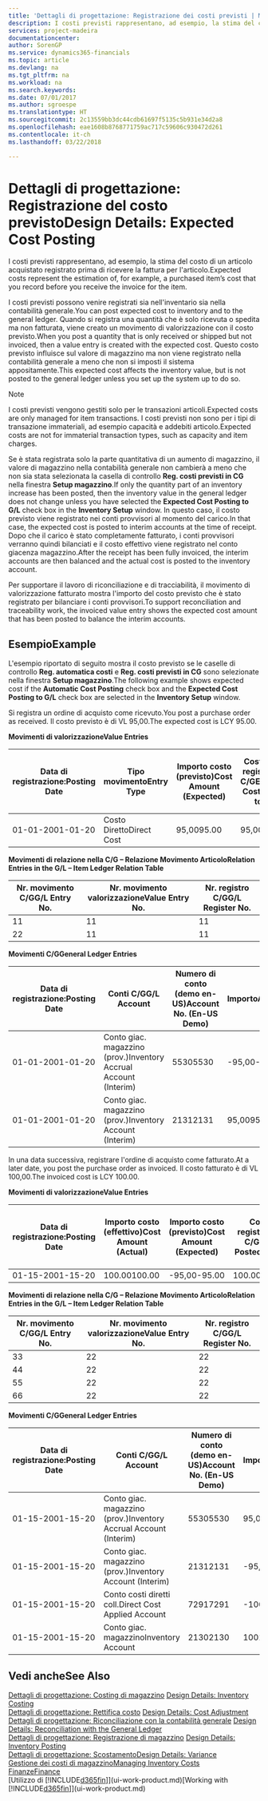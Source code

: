 ```yaml
---
title: 'Dettagli di progettazione: Registrazione dei costi previsti | Microsoft Docs'
description: I costi previsti rappresentano, ad esempio, la stima del costo di un articolo acquistato registrato prima di ricevere la fattura per l'articolo.
services: project-madeira
documentationcenter: 
author: SorenGP
ms.service: dynamics365-financials
ms.topic: article
ms.devlang: na
ms.tgt_pltfrm: na
ms.workload: na
ms.search.keywords: 
ms.date: 07/01/2017
ms.author: sgroespe
ms.translationtype: HT
ms.sourcegitcommit: 2c13559bb3dc44cdb61697f5135c5b931e34d2a8
ms.openlocfilehash: eae1608b8768771759ac717c59606c930472d261
ms.contentlocale: it-ch
ms.lasthandoff: 03/22/2018

---
```

# <a name="design-details-expected-cost-posting"></a><span data-ttu-id="1403c-103">Dettagli di progettazione: Registrazione del costo previsto</span><span class="sxs-lookup"><span data-stu-id="1403c-103">Design Details: Expected Cost Posting</span></span>
<span data-ttu-id="1403c-104">I costi previsti rappresentano, ad esempio, la stima del costo di un articolo acquistato registrato prima di ricevere la fattura per l'articolo.</span><span class="sxs-lookup"><span data-stu-id="1403c-104">Expected costs represent the estimation of, for example, a purchased item’s cost that you record before you receive the invoice for the item.</span></span>  

 <span data-ttu-id="1403c-105">I costi previsti possono venire registrati sia nell'inventario sia nella contabilità generale.</span><span class="sxs-lookup"><span data-stu-id="1403c-105">You can post expected cost to inventory and to the general ledger.</span></span> <span data-ttu-id="1403c-106">Quando si registra una quantità che è solo ricevuta o spedita ma non fatturata, viene creato un movimento di valorizzazione con il costo previsto.</span><span class="sxs-lookup"><span data-stu-id="1403c-106">When you post a quantity that is only received or shipped but not invoiced, then a value entry is created with the expected cost.</span></span> <span data-ttu-id="1403c-107">Questo costo previsto influisce sul valore di magazzino ma non viene registrato nella contabilità generale a meno che non si imposti il sistema appositamente.</span><span class="sxs-lookup"><span data-stu-id="1403c-107">This expected cost affects the inventory value, but is not posted to the general ledger unless you set up the system up to do so.</span></span>  

> [!NOTE]  
>  <span data-ttu-id="1403c-108">I costi previsti vengono gestiti solo per le transazioni articoli.</span><span class="sxs-lookup"><span data-stu-id="1403c-108">Expected costs are only managed for item transactions.</span></span> <span data-ttu-id="1403c-109">I costi previsti non sono per i tipi di transazione immateriali, ad esempio capacità e addebiti articolo.</span><span class="sxs-lookup"><span data-stu-id="1403c-109">Expected costs are not for immaterial transaction types, such as capacity and item charges.</span></span>  

 <span data-ttu-id="1403c-110">Se è stata registrata solo la parte quantitativa di un aumento di magazzino, il valore di magazzino nella contabilità generale non cambierà a meno che non sia stata selezionata la casella di controllo **Reg. costi previsti in CG** nella finestra **Setup magazzino**.</span><span class="sxs-lookup"><span data-stu-id="1403c-110">If only the quantity part of an inventory increase has been posted, then the inventory value in the general ledger does not change unless you have selected the **Expected Cost Posting to G/L** check box in the **Inventory Setup** window.</span></span> <span data-ttu-id="1403c-111">In questo caso, il costo previsto viene registrato nei conti provvisori al momento del carico.</span><span class="sxs-lookup"><span data-stu-id="1403c-111">In that case, the expected cost is posted to interim accounts at the time of receipt.</span></span> <span data-ttu-id="1403c-112">Dopo che il carico è stato completamente fatturato, i conti provvisori verranno quindi bilanciati e il costo effettivo viene registrato nel conto giacenza magazzino.</span><span class="sxs-lookup"><span data-stu-id="1403c-112">After the receipt has been fully invoiced, the interim accounts are then balanced and the actual cost is posted to the inventory account.</span></span>  

 <span data-ttu-id="1403c-113">Per supportare il lavoro di riconciliazione e di tracciabilità, il movimento di valorizzazione fatturato mostra l'importo del costo previsto che è stato registrato per bilanciare i conti provvisori.</span><span class="sxs-lookup"><span data-stu-id="1403c-113">To support reconciliation and traceability work, the invoiced value entry shows the expected cost amount that has been posted to balance the interim accounts.</span></span>  

## <a name="example"></a><span data-ttu-id="1403c-114">Esempio</span><span class="sxs-lookup"><span data-stu-id="1403c-114">Example</span></span>  
 <span data-ttu-id="1403c-115">L'esempio riportato di seguito mostra il costo previsto se le caselle di controllo **Reg. automatica costi** e **Reg. costi previsti in CG** sono selezionate nella finestra **Setup magazzino**.</span><span class="sxs-lookup"><span data-stu-id="1403c-115">The following example shows expected cost if the **Automatic Cost Posting** check box and the **Expected Cost Posting to G/L** check box are selected in the **Inventory Setup** window.</span></span>  

 <span data-ttu-id="1403c-116">Si registra un ordine di acquisto come ricevuto.</span><span class="sxs-lookup"><span data-stu-id="1403c-116">You post a purchase order as received.</span></span> <span data-ttu-id="1403c-117">Il costo previsto è di VL 95,00.</span><span class="sxs-lookup"><span data-stu-id="1403c-117">The expected cost is LCY 95.00.</span></span>  

 <span data-ttu-id="1403c-118">**Movimenti di valorizzazione**</span><span class="sxs-lookup"><span data-stu-id="1403c-118">**Value Entries**</span></span>  

|<span data-ttu-id="1403c-119">Data di registrazione:</span><span class="sxs-lookup"><span data-stu-id="1403c-119">Posting Date</span></span>|<span data-ttu-id="1403c-120">Tipo movimento</span><span class="sxs-lookup"><span data-stu-id="1403c-120">Entry Type</span></span>|<span data-ttu-id="1403c-121">Importo costo (previsto)</span><span class="sxs-lookup"><span data-stu-id="1403c-121">Cost Amount (Expected)</span></span>|<span data-ttu-id="1403c-122">Costo prev. registrato in C/G</span><span class="sxs-lookup"><span data-stu-id="1403c-122">Expected Cost Posted to G/L</span></span>|<span data-ttu-id="1403c-123">Costo previsto</span><span class="sxs-lookup"><span data-stu-id="1403c-123">Expected Cost</span></span>|<span data-ttu-id="1403c-124">Nr. movimento cont. articolo</span><span class="sxs-lookup"><span data-stu-id="1403c-124">Item Ledger Entry No.</span></span>|<span data-ttu-id="1403c-125">Nr. movimento</span><span class="sxs-lookup"><span data-stu-id="1403c-125">Entry No.</span></span>|  
|------------------|----------------|------------------------------|----------------------------------|-------------------|---------------------------|---------------|  
|<span data-ttu-id="1403c-126">01-01-20</span><span class="sxs-lookup"><span data-stu-id="1403c-126">01-01-20</span></span>|<span data-ttu-id="1403c-127">Costo Diretto</span><span class="sxs-lookup"><span data-stu-id="1403c-127">Direct Cost</span></span>|<span data-ttu-id="1403c-128">95,00</span><span class="sxs-lookup"><span data-stu-id="1403c-128">95.00</span></span>|<span data-ttu-id="1403c-129">95,00</span><span class="sxs-lookup"><span data-stu-id="1403c-129">95.00</span></span>|<span data-ttu-id="1403c-130">Sì</span><span class="sxs-lookup"><span data-stu-id="1403c-130">Yes</span></span>|<span data-ttu-id="1403c-131">1</span><span class="sxs-lookup"><span data-stu-id="1403c-131">1</span></span>|<span data-ttu-id="1403c-132">1</span><span class="sxs-lookup"><span data-stu-id="1403c-132">1</span></span>|  

 <span data-ttu-id="1403c-133">**Movimenti di relazione nella C/G – Relazione Movimento Articolo**</span><span class="sxs-lookup"><span data-stu-id="1403c-133">**Relation Entries in the G/L – Item Ledger Relation Table**</span></span>  

|<span data-ttu-id="1403c-134">Nr. movimento C/G</span><span class="sxs-lookup"><span data-stu-id="1403c-134">G/L Entry No.</span></span>|<span data-ttu-id="1403c-135">Nr. movimento valorizzazione</span><span class="sxs-lookup"><span data-stu-id="1403c-135">Value Entry No.</span></span>|<span data-ttu-id="1403c-136">Nr. registro C/G</span><span class="sxs-lookup"><span data-stu-id="1403c-136">G/L Register No.</span></span>|  
|--------------------|---------------------|-----------------------|  
|<span data-ttu-id="1403c-137">1</span><span class="sxs-lookup"><span data-stu-id="1403c-137">1</span></span>|<span data-ttu-id="1403c-138">1</span><span class="sxs-lookup"><span data-stu-id="1403c-138">1</span></span>|<span data-ttu-id="1403c-139">1</span><span class="sxs-lookup"><span data-stu-id="1403c-139">1</span></span>|  
|<span data-ttu-id="1403c-140">2</span><span class="sxs-lookup"><span data-stu-id="1403c-140">2</span></span>|<span data-ttu-id="1403c-141">1</span><span class="sxs-lookup"><span data-stu-id="1403c-141">1</span></span>|<span data-ttu-id="1403c-142">1</span><span class="sxs-lookup"><span data-stu-id="1403c-142">1</span></span>|  

 <span data-ttu-id="1403c-143">**Movimenti C/G**</span><span class="sxs-lookup"><span data-stu-id="1403c-143">**General Ledger Entries**</span></span>  

|<span data-ttu-id="1403c-144">Data di registrazione:</span><span class="sxs-lookup"><span data-stu-id="1403c-144">Posting Date</span></span>|<span data-ttu-id="1403c-145">Conti C/G</span><span class="sxs-lookup"><span data-stu-id="1403c-145">G/L Account</span></span>|<span data-ttu-id="1403c-146">Numero di conto (demo en-US)</span><span class="sxs-lookup"><span data-stu-id="1403c-146">Account No. (En-US Demo)</span></span>|<span data-ttu-id="1403c-147">Importo</span><span class="sxs-lookup"><span data-stu-id="1403c-147">Amount</span></span>|<span data-ttu-id="1403c-148">Nr. movimento</span><span class="sxs-lookup"><span data-stu-id="1403c-148">Entry No.</span></span>|  
|------------------|------------------|---------------------------------|------------|---------------|  
|<span data-ttu-id="1403c-149">01-01-20</span><span class="sxs-lookup"><span data-stu-id="1403c-149">01-01-20</span></span>|<span data-ttu-id="1403c-150">Conto giac. magazzino (prov.)</span><span class="sxs-lookup"><span data-stu-id="1403c-150">Inventory Accrual Account (Interim)</span></span>|<span data-ttu-id="1403c-151">5530</span><span class="sxs-lookup"><span data-stu-id="1403c-151">5530</span></span>|<span data-ttu-id="1403c-152">-95,00</span><span class="sxs-lookup"><span data-stu-id="1403c-152">-95.00</span></span>|<span data-ttu-id="1403c-153">2</span><span class="sxs-lookup"><span data-stu-id="1403c-153">2</span></span>|  
|<span data-ttu-id="1403c-154">01-01-20</span><span class="sxs-lookup"><span data-stu-id="1403c-154">01-01-20</span></span>|<span data-ttu-id="1403c-155">Conto giac. magazzino (prov.)</span><span class="sxs-lookup"><span data-stu-id="1403c-155">Inventory Account (Interim)</span></span>|<span data-ttu-id="1403c-156">2131</span><span class="sxs-lookup"><span data-stu-id="1403c-156">2131</span></span>|<span data-ttu-id="1403c-157">95,00</span><span class="sxs-lookup"><span data-stu-id="1403c-157">95.00</span></span>|<span data-ttu-id="1403c-158">1</span><span class="sxs-lookup"><span data-stu-id="1403c-158">1</span></span>|  

 <span data-ttu-id="1403c-159">In una data successiva, registrare l'ordine di acquisto come fatturato.</span><span class="sxs-lookup"><span data-stu-id="1403c-159">At a later date, you post the purchase order as invoiced.</span></span> <span data-ttu-id="1403c-160">Il costo fatturato è di VL 100,00.</span><span class="sxs-lookup"><span data-stu-id="1403c-160">The invoiced cost is LCY 100.00.</span></span>  

 <span data-ttu-id="1403c-161">**Movimenti di valorizzazione**</span><span class="sxs-lookup"><span data-stu-id="1403c-161">**Value Entries**</span></span>  

|<span data-ttu-id="1403c-162">Data di registrazione:</span><span class="sxs-lookup"><span data-stu-id="1403c-162">Posting Date</span></span>|<span data-ttu-id="1403c-163">Importo costo (effettivo)</span><span class="sxs-lookup"><span data-stu-id="1403c-163">Cost Amount (Actual)</span></span>|<span data-ttu-id="1403c-164">Importo costo (previsto)</span><span class="sxs-lookup"><span data-stu-id="1403c-164">Cost Amount (Expected)</span></span>|<span data-ttu-id="1403c-165">Costo registrato in C/G</span><span class="sxs-lookup"><span data-stu-id="1403c-165">Cost Posted to G/L</span></span>|<span data-ttu-id="1403c-166">Costo previsto</span><span class="sxs-lookup"><span data-stu-id="1403c-166">Expected Cost</span></span>|<span data-ttu-id="1403c-167">Nr. movimento cont. articolo</span><span class="sxs-lookup"><span data-stu-id="1403c-167">Item Ledger Entry No.</span></span>|<span data-ttu-id="1403c-168">Nr. movimento</span><span class="sxs-lookup"><span data-stu-id="1403c-168">Entry No.</span></span>|  
|------------------|----------------------------|------------------------------|-------------------------|-------------------|---------------------------|---------------|  
|<span data-ttu-id="1403c-169">01-15-20</span><span class="sxs-lookup"><span data-stu-id="1403c-169">01-15-20</span></span>|<span data-ttu-id="1403c-170">100.00</span><span class="sxs-lookup"><span data-stu-id="1403c-170">100.00</span></span>|<span data-ttu-id="1403c-171">-95,00</span><span class="sxs-lookup"><span data-stu-id="1403c-171">-95.00</span></span>|<span data-ttu-id="1403c-172">100.00</span><span class="sxs-lookup"><span data-stu-id="1403c-172">100.00</span></span>|<span data-ttu-id="1403c-173">No</span><span class="sxs-lookup"><span data-stu-id="1403c-173">No</span></span>|<span data-ttu-id="1403c-174">1</span><span class="sxs-lookup"><span data-stu-id="1403c-174">1</span></span>|<span data-ttu-id="1403c-175">2</span><span class="sxs-lookup"><span data-stu-id="1403c-175">2</span></span>|  

 <span data-ttu-id="1403c-176">**Movimenti di relazione nella C/G – Relazione Movimento Articolo**</span><span class="sxs-lookup"><span data-stu-id="1403c-176">**Relation Entries in the G/L – Item Ledger Relation Table**</span></span>  

|<span data-ttu-id="1403c-177">Nr. movimento C/G</span><span class="sxs-lookup"><span data-stu-id="1403c-177">G/L Entry No.</span></span>|<span data-ttu-id="1403c-178">Nr. movimento valorizzazione</span><span class="sxs-lookup"><span data-stu-id="1403c-178">Value Entry No.</span></span>|<span data-ttu-id="1403c-179">Nr. registro C/G</span><span class="sxs-lookup"><span data-stu-id="1403c-179">G/L Register No.</span></span>|  
|--------------------|---------------------|-----------------------|  
|<span data-ttu-id="1403c-180">3</span><span class="sxs-lookup"><span data-stu-id="1403c-180">3</span></span>|<span data-ttu-id="1403c-181">2</span><span class="sxs-lookup"><span data-stu-id="1403c-181">2</span></span>|<span data-ttu-id="1403c-182">2</span><span class="sxs-lookup"><span data-stu-id="1403c-182">2</span></span>|  
|<span data-ttu-id="1403c-183">4</span><span class="sxs-lookup"><span data-stu-id="1403c-183">4</span></span>|<span data-ttu-id="1403c-184">2</span><span class="sxs-lookup"><span data-stu-id="1403c-184">2</span></span>|<span data-ttu-id="1403c-185">2</span><span class="sxs-lookup"><span data-stu-id="1403c-185">2</span></span>|  
|<span data-ttu-id="1403c-186">5</span><span class="sxs-lookup"><span data-stu-id="1403c-186">5</span></span>|<span data-ttu-id="1403c-187">2</span><span class="sxs-lookup"><span data-stu-id="1403c-187">2</span></span>|<span data-ttu-id="1403c-188">2</span><span class="sxs-lookup"><span data-stu-id="1403c-188">2</span></span>|  
|<span data-ttu-id="1403c-189">6</span><span class="sxs-lookup"><span data-stu-id="1403c-189">6</span></span>|<span data-ttu-id="1403c-190">2</span><span class="sxs-lookup"><span data-stu-id="1403c-190">2</span></span>|<span data-ttu-id="1403c-191">2</span><span class="sxs-lookup"><span data-stu-id="1403c-191">2</span></span>|  

 <span data-ttu-id="1403c-192">**Movimenti C/G**</span><span class="sxs-lookup"><span data-stu-id="1403c-192">**General Ledger Entries**</span></span>  

|<span data-ttu-id="1403c-193">Data di registrazione:</span><span class="sxs-lookup"><span data-stu-id="1403c-193">Posting Date</span></span>|<span data-ttu-id="1403c-194">Conti C/G</span><span class="sxs-lookup"><span data-stu-id="1403c-194">G/L Account</span></span>|<span data-ttu-id="1403c-195">Numero di conto (demo en-US)</span><span class="sxs-lookup"><span data-stu-id="1403c-195">Account No. (En-US Demo)</span></span>|<span data-ttu-id="1403c-196">Importo</span><span class="sxs-lookup"><span data-stu-id="1403c-196">Amount</span></span>|<span data-ttu-id="1403c-197">Nr. movimento</span><span class="sxs-lookup"><span data-stu-id="1403c-197">Entry No.</span></span>|  
|------------------|------------------|---------------------------------|------------|---------------|  
|<span data-ttu-id="1403c-198">01-15-20</span><span class="sxs-lookup"><span data-stu-id="1403c-198">01-15-20</span></span>|<span data-ttu-id="1403c-199">Conto giac. magazzino (prov.)</span><span class="sxs-lookup"><span data-stu-id="1403c-199">Inventory Accrual Account (Interim)</span></span>|<span data-ttu-id="1403c-200">5530</span><span class="sxs-lookup"><span data-stu-id="1403c-200">5530</span></span>|<span data-ttu-id="1403c-201">95,00</span><span class="sxs-lookup"><span data-stu-id="1403c-201">95.00</span></span>|<span data-ttu-id="1403c-202">4</span><span class="sxs-lookup"><span data-stu-id="1403c-202">4</span></span>|  
|<span data-ttu-id="1403c-203">01-15-20</span><span class="sxs-lookup"><span data-stu-id="1403c-203">01-15-20</span></span>|<span data-ttu-id="1403c-204">Conto giac. magazzino (prov.)</span><span class="sxs-lookup"><span data-stu-id="1403c-204">Inventory Account (Interim)</span></span>|<span data-ttu-id="1403c-205">2131</span><span class="sxs-lookup"><span data-stu-id="1403c-205">2131</span></span>|<span data-ttu-id="1403c-206">-95,00</span><span class="sxs-lookup"><span data-stu-id="1403c-206">-95.00</span></span>|<span data-ttu-id="1403c-207">3</span><span class="sxs-lookup"><span data-stu-id="1403c-207">3</span></span>|  
|<span data-ttu-id="1403c-208">01-15-20</span><span class="sxs-lookup"><span data-stu-id="1403c-208">01-15-20</span></span>|<span data-ttu-id="1403c-209">Conto costi diretti coll.</span><span class="sxs-lookup"><span data-stu-id="1403c-209">Direct Cost Applied Account</span></span>|<span data-ttu-id="1403c-210">7291</span><span class="sxs-lookup"><span data-stu-id="1403c-210">7291</span></span>|<span data-ttu-id="1403c-211">-100</span><span class="sxs-lookup"><span data-stu-id="1403c-211">-100</span></span>|<span data-ttu-id="1403c-212">6</span><span class="sxs-lookup"><span data-stu-id="1403c-212">6</span></span>|  
|<span data-ttu-id="1403c-213">01-15-20</span><span class="sxs-lookup"><span data-stu-id="1403c-213">01-15-20</span></span>|<span data-ttu-id="1403c-214">Conto giac. magazzino</span><span class="sxs-lookup"><span data-stu-id="1403c-214">Inventory Account</span></span>|<span data-ttu-id="1403c-215">2130</span><span class="sxs-lookup"><span data-stu-id="1403c-215">2130</span></span>|<span data-ttu-id="1403c-216">100</span><span class="sxs-lookup"><span data-stu-id="1403c-216">100</span></span>|<span data-ttu-id="1403c-217">5</span><span class="sxs-lookup"><span data-stu-id="1403c-217">5</span></span>|  

## <a name="see-also"></a><span data-ttu-id="1403c-218">Vedi anche</span><span class="sxs-lookup"><span data-stu-id="1403c-218">See Also</span></span>
 <span data-ttu-id="1403c-219">[Dettagli di progettazione: Costing di magazzino](design-details-inventory-costing.md) </span><span class="sxs-lookup"><span data-stu-id="1403c-219">[Design Details: Inventory Costing](design-details-inventory-costing.md) </span></span>  
 <span data-ttu-id="1403c-220">[Dettagli di progettazione: Rettifica costo](design-details-cost-adjustment.md) </span><span class="sxs-lookup"><span data-stu-id="1403c-220">[Design Details: Cost Adjustment](design-details-cost-adjustment.md) </span></span>  
 <span data-ttu-id="1403c-221">[Dettagli di progettazione: Riconciliazione con la contabilità generale](design-details-reconciliation-with-the-general-ledger.md) </span><span class="sxs-lookup"><span data-stu-id="1403c-221">[Design Details: Reconciliation with the General Ledger](design-details-reconciliation-with-the-general-ledger.md) </span></span>  
 <span data-ttu-id="1403c-222">[Dettagli di progettazione: Registrazione di magazzino](design-details-inventory-posting.md) </span><span class="sxs-lookup"><span data-stu-id="1403c-222">[Design Details: Inventory Posting](design-details-inventory-posting.md) </span></span>  
 [<span data-ttu-id="1403c-223">Dettagli di progettazione: Scostamento</span><span class="sxs-lookup"><span data-stu-id="1403c-223">Design Details: Variance</span></span>](design-details-variance.md)  
 [<span data-ttu-id="1403c-224">Gestione dei costi di magazzino</span><span class="sxs-lookup"><span data-stu-id="1403c-224">Managing Inventory Costs</span></span>](finance-manage-inventory-costs.md)  
 [<span data-ttu-id="1403c-225">Finanze</span><span class="sxs-lookup"><span data-stu-id="1403c-225">Finance</span></span>](finance.md)  
 <span data-ttu-id="1403c-226">[Utilizzo di [!INCLUDE[d365fin](includes/d365fin_md.md)]](ui-work-product.md)</span><span class="sxs-lookup"><span data-stu-id="1403c-226">[Working with [!INCLUDE[d365fin](includes/d365fin_md.md)]](ui-work-product.md)</span></span>

